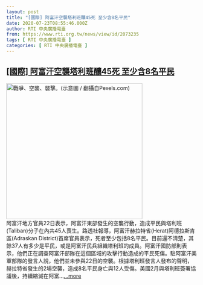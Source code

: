 ```yaml
---
layout: post
title: "[國際] 阿富汗空襲塔利班釀45死 至少含8名平民"
date: 2020-07-23T08:55:46.000Z
author: RTI 中央廣播電臺
from: https://www.rti.org.tw/news/view/id/2073235
tags: [ RTI 中央廣播電臺 ]
categories: [ RTI 中央廣播電臺 ]
---
```

<!--1595494546000-->
[[國際] 阿富汗空襲塔利班釀45死 至少含8名平民](https://www.rti.org.tw/news/view/id/2073235)
------

<div>
<img src="https://static.rti.org.tw/assets/thumbnails/2020/01/04/064ac0f38b1f6353df8a7ef6012a9536.jpg" width="360" alt="戰爭、空襲、襲擊。(示意圖 / 翻攝自Pexels.com)" title="戰爭、空襲、襲擊。(示意圖 / 翻攝自Pexels.com)"><br>阿富汗地方官員22日表示，阿富汗東部發生的空襲行動，造成平民與塔利班(Taliban)分子在內共45人喪生。路透社報導，阿富汗赫拉特省(Herat)阿德拉斯肯區(Adraskan District)首席官員表示，死者至少包括8名平民。目前還不清楚，其餘37人有多少是平民，或是阿富汗民兵組織塔利班的成員。阿富汗國防部則表示，他們正在調查阿富汗部隊在這個區域的攻擊行動造成的平民死傷。駐阿富汗美軍部隊的發言人說，他們並未參與22日的空襲。根據塔利班發言人發布的聲明，赫拉特省發生的2場空襲，造成8名平民身亡與12人受傷。美國2月與塔利班簽署協議後，持續縮減在阿富...<a target="_blank" href="https://www.rti.org.tw/news/view/id/2073235">...more</a>
</div>
